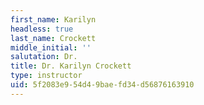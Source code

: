 ```yaml
---
first_name: Karilyn
headless: true
last_name: Crockett
middle_initial: ''
salutation: Dr.
title: Dr. Karilyn Crockett
type: instructor
uid: 5f2083e9-54d4-9bae-fd34-d56876163910
---
```

